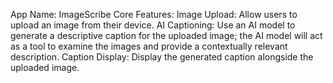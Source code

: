 App Name: ImageScribe
Core Features:
Image Upload: Allow users to upload an image from their device.
AI Captioning: Use an AI model to generate a descriptive caption for the uploaded image; the AI model will act as a tool to examine the images and provide a contextually relevant description.
Caption Display: Display the generated caption alongside the uploaded image.
